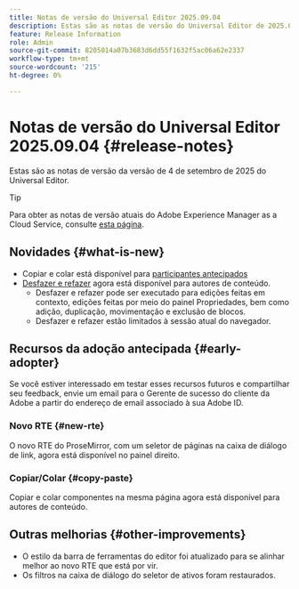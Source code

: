 ```yaml
---
title: Notas de versão do Universal Editor 2025.09.04
description: Estas são as notas de versão do Universal Editor de 2025.09.04.
feature: Release Information
role: Admin
source-git-commit: 8205014a07b3683d6dd55f1632f5ac06a62e2337
workflow-type: tm+mt
source-wordcount: '215'
ht-degree: 0%

---
```



# Notas de versão do Universal Editor 2025.09.04 {#release-notes}

Estas são as notas de versão da versão de 4 de setembro de 2025 do Universal Editor.

>[!TIP]
>
>Para obter as notas de versão atuais do Adobe Experience Manager as a Cloud Service, consulte [esta página](/help/release-notes/release-notes-cloud/release-notes-current.md).

## Novidades {#what-is-new}

* Copiar e colar está disponível para [participantes antecipados](#copy-paste)
* [Desfazer e refazer](/help/sites-cloud/authoring/universal-editor/authoring.md#undo-redo) agora está disponível para autores de conteúdo.
   * Desfazer e refazer pode ser executado para edições feitas em contexto, edições feitas por meio do painel Propriedades, bem como adição, duplicação, movimentação e exclusão de blocos.
   * Desfazer e refazer estão limitados à sessão atual do navegador.

## Recursos da adoção antecipada {#early-adopter}

Se você estiver interessado em testar esses recursos futuros e compartilhar seu feedback, envie um email para o Gerente de sucesso do cliente da Adobe a partir do endereço de email associado à sua Adobe ID.

### Novo RTE {#new-rte}

O novo RTE do ProseMirror, com um seletor de páginas na caixa de diálogo de link, agora está disponível no painel direito.

### Copiar/Colar {#copy-paste}

Copiar e colar componentes na mesma página agora está disponível para autores de conteúdo.

## Outras melhorias {#other-improvements}

* O estilo da barra de ferramentas do editor foi atualizado para se alinhar melhor ao novo RTE que está por vir.
* Os filtros na caixa de diálogo do seletor de ativos foram restaurados.
